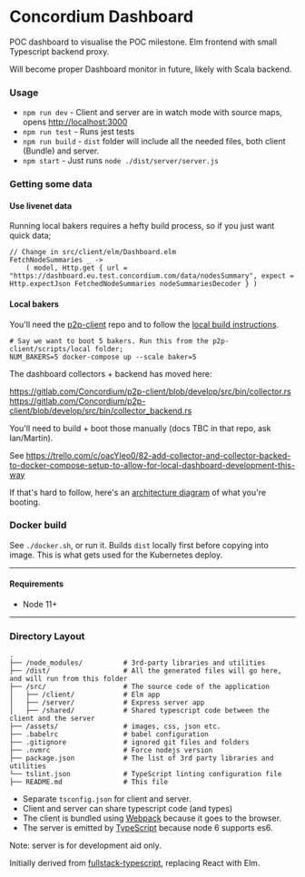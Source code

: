 # Concordium Dashboard

POC dashboard to visualise the POC milestone. Elm frontend with small Typescript backend proxy.

Will become proper Dashboard monitor in future, likely with Scala backend.


### Usage

- `npm run dev` - Client and server are in watch mode with source maps, opens [http://localhost:3000](http://localhost:3000)
- `npm run test` - Runs jest tests
- `npm run build` - `dist` folder will include all the needed files, both client (Bundle) and server.
- `npm start` - Just runs `node ./dist/server/server.js`


### Getting some data

#### Use livenet data

Running local bakers requires a hefty build process, so if you just want quick data;

```
// Change in src/client/elm/Dashboard.elm
FetchNodeSummaries _ ->
    ( model, Http.get { url = "https://dashboard.eu.test.concordium.com/data/nodesSummary", expect = Http.expectJson FetchedNodeSummaries nodeSummariesDecoder } )
```

#### Local bakers

You'll need the [p2p-client](https://gitlab.com/Concordium/p2p-client) repo and to follow the [local build instructions](https://gitlab.com/Concordium/p2p-client/tree/master/scripts/local).

```
# Say we want to boot 5 bakers. Run this from the p2p-client/scripts/local folder;
NUM_BAKERS=5 docker-compose up --scale baker=5

```

The dashboard collectors + backend has moved here:

https://gitlab.com/Concordium/p2p-client/blob/develop/src/bin/collector.rs
https://gitlab.com/Concordium/p2p-client/blob/develop/src/bin/collector_backend.rs

You'll need to build + boot those manually (docs TBC in that repo, ask Ian/Martin).

See https://trello.com/c/oacYIeo0/82-add-collector-and-collector-backed-to-docker-compose-setup-to-allow-for-local-dashboard-development-this-way

If that's hard to follow, here's an [architecture diagram](https://docs.google.com/drawings/d/1FWV8Ah9RAiqMaghT3Ql1JyGnBq0_TxOS6BgM6mFjepQ/edit) of what you're booting.


### Docker build

See `./docker.sh`, or run it. Builds `dist` locally first before copying into image. This is what gets used for the Kubernetes deploy.

---

#### Requirements

- Node 11+

---

### Directory Layout

```
.
├── /node_modules/          # 3rd-party libraries and utilities
├── /dist/                  # All the generated files will go here, and will run from this folder
├── /src/                   # The source code of the application
│   ├── /client/            # Elm app
│   ├── /server/            # Express server app
│   ├── /shared/            # Shared typescript code between the client and the server
├── /assets/                # images, css, json etc.
├── .babelrc                # babel configuration
├── .gitignore              # ignored git files and folders
├── .nvmrc                  # Force nodejs version
├── package.json            # The list of 3rd party libraries and utilities
└── tslint.json             # TypeScript linting configuration file
├── README.md               # This file
```

- Separate `tsconfig.json` for client and server.
- Client and server can share typescript code (and types)
- The client is bundled using [Webpack](https://webpack.github.io/) because it goes to the browser.
- The server is emitted by [TypeScript](https://github.com/Microsoft/TypeScript) because node 6 supports es6.

Note: server is for development aid only.

Initially derived from [fullstack-typescript](https://github.com/gilamran/fullstack-typescript), replacing React with Elm.
